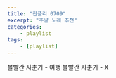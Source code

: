 ```yaml
---
title: "찬플리 0709"
excerpt: "주말 노래 추천"
categories: 
    - playlist
tags:
    - [playlist]
---
```


볼빨간 사춘기 - 여행
볼빨간 사춘기 - X